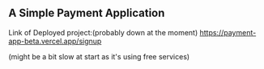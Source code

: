 
## A Simple Payment Application

Link of Deployed project:(probably down at the moment) https://payment-app-beta.vercel.app/signup

(might be a bit slow at start as it's using free services)